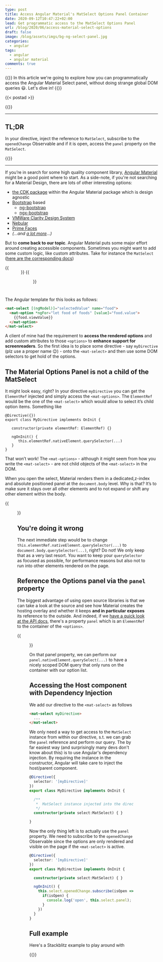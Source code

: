 ```yaml
---
type: post
title: Access Angular Material's MatSelect Options Panel Container
date: 2020-09-12T10:47:22+02:00
lead: Get programmatic access to the MatSelect Options Panel
url: /blog/2020/06/access-material-select-options
draft: false
image: /blog/assets/imgs/bg-ng-select-panel.jpg
categories:
  - angular
tags:
  - angular
  - angular material
comments: true
---
```


{{<intro>}}
  In this article we're going to explore how you can programmatically access the Angular Material Select panel, without doing strange global DOM queries :smiley:. Let's dive in!
{{</intro>}}
<!--more-->

{{< postad >}}

{{<toc>}}

---

## TL;DR

In your directive, inject the reference to `MatSelect`, subscribe to the `openedChange` Observable and if it is open, access the `panel` property on the `MatSelect`.

{{<youtube lZYYoSWcPeE >}}

---

If you’re in search for some high quality component library, [Angular Material](https://material.angular.io) might be a good point where to start. As a side-note, if you're not searching for a Material Design, there are lots of other interesting options:

- [the CDK package](https://material.angular.io/cdk/categories) within the Angular Material package which is design agnostic
- [Bootstrap](https://getbootstrap.com/) based
  - [ng-bootstrap](https://ng-bootstrap.github.io)
  - [ngx-bootstrap](https://valor-software.com/ngx-bootstrap)
- [VMWare Clarity Design System](https://clarity.design/)
- [Nebular](https://akveo.github.io/nebular/)
- [Prime Faces](https://www.primefaces.org/primeng/)
- _(...and [a lot more](https://angular.io/resources)...)_


But to **come back to our topic**. Angular Material puts some major effort around creating accessible components. Sometimes you might want to add some custom logic, like custom attributes. Take for instance the `MatSelect` ([here are the corresponding docs](https://material.angular.io/components/select/overview))

<div style="display:flex">
  {{<figure url="/blog/assets/imgs/mat-select.png" size="small">}}
  {{<figure url="/blog/assets/imgs/mat-select-expanded.png" size="small">}}
</div>

The Angular template for this looks as follows:

```html
<mat-select [(ngModel)]="selectedValue" name="food">
  <mat-option *ngFor="let food of foods" [value]="food.value">
    {{food.viewValue}}
  </mat-option>
</mat-select>
```

A client of mine had the requirement to **access the rendered options** and add custom attributes to those `<options>` to **enhance support for screenreaders**. So the first idea is to place some directive - say `myDirective` (plz use a proper name :wink:) - onto the `<mat-select>` and then use some DOM selectors to get hold of the options.

## The Material Options Panel is not a child of the MatSelect

It might look easy, right? In your directive `myDirective` you can get the `ElementRef` injected and simply access the `<mat-options>`. The `ElementRef` would be the one of the `<mat-select>` which would allow to select it’s child option items. Something like

```tsx
@Directive({})
export class MyDirective implements OnInit {

   constructor(private elementRef: ElementRef) {}

   ngOnInit() {
      this.elementRef.nativeElement.querySelector(...)
   }
}
```

That won’t work! The `<mat-options>` - although it might seem from how you write the `<mat-select>` - are not child objects of the `<mat-select>` in the DOM.

When you open the select, Material renders them in a dedicated,z-index and absolute positioned panel at the `document.body` level. Why is that? It’s to make sure it stays over all other elements and to not expand or shift any other element within the body.

{{<figure url="/blog/assets/imgs/mat-select-option-overlay.png" size="full">}}

## You're doing it wrong

The next immediate step would be to change `this.elementRef.nativeElement.querySelector(...)` to `document.body.querySelector(...)`, right? Do not! We only keep that as a very last resort. You want to keep your `querySelector` as focused as possible, for performance reasons but also not to run into other elements rendered on the page.

## Reference the Options panel via the `panel` property

The biggest advantage of using open source libraries is that we can take a look at the source and see how Material creates the hosting overlay and whether it keeps **and in particular exposes** its reference to the outside. And indeed, if we [have a quick look at the API docs](https://material.angular.io/components/select/api), there's a property `panel` which is an `ElementRef` to the container of the `<options>`.

{{<figure url="/blog/assets/imgs/mat-select-api-panel.png" size="full">}}

On that panel property, we can perform our `panel.nativeElement.querySelect(...)` to have a nicely scoped DOM query that only runs on the container with our option list.

## Accessing the Host component with Dependency Injection

We add our directive to the `<mat-select>` as follows

```html
<mat-select myDirective>
  ...
</mat-select>
```

We only need a way to get access to the `MatSelect` instance from within our directive, s.t. we can grab the `panel` reference and perform our query. The by far easiest way (and surprisingly many devs don't know about this) is to use Angular's dependency injection. By requiring the instance in the constructor, Angular will take care to inject the host/parent component.

```typescript
@Directive({
  selector: '[myDirective]'
})
export class MyDirective implements OnInit {

  /**
   *  MatSelect instance injected into the directive
   */
  constructor(private select:MatSelect) { }

}
```

Now the only thing left is to actually use the `panel` property. We need to subscribe to the `openedChange` Observable since the options are only rendered and visible on the page if the `<mat-select>` is active.

```typescript
@Directive({
  selector: '[myDirective]'
})
export class MyDirective implements OnInit {

  constructor(private select:MatSelect) { }

  ngOnInit() {
    this.select.openedChange.subscribe(isOpen => {
      if(isOpen) {
        console.log('open', this.select.panel);
      }
    })
  }
}
```

## Full example

Here's a Stackblitz example to play around with

{{<stackblitz uid="edit/blog-angular-mat-select-panel-options">}}
